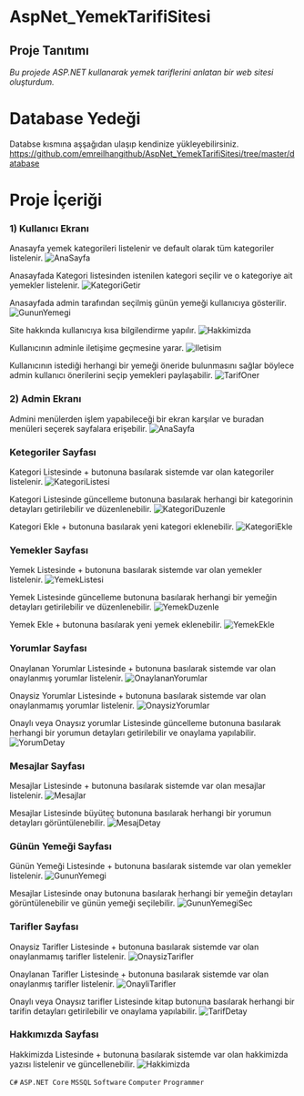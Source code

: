 # AspNet_YemekTarifiSitesi

## Proje Tanıtımı 

*Bu projede ASP.NET kullanarak yemek tariflerini anlatan bir web sitesi oluşturdum.*

# Database Yedeği #
Databse kısmına aşşağıdan ulaşıp kendinize yükleyebilirsiniz. https://github.com/emreilhangithub/AspNet_YemekTarifiSitesi/tree/master/database

# Proje İçeriği #

### 1) Kullanıcı Ekranı

Anasayfa yemek kategorileri listelenir ve default olarak tüm kategoriler listelenir.
![AnaSayfa](https://github.com/emreilhangithub/AspNet_YemekTarifiSitesi/blob/master/images/Kullanici/AnaSayfa.png)

Anasayfada Kategori listesinden istenilen kategori seçilir ve o kategoriye ait yemekler listelenir.
![KategoriGetir](https://github.com/emreilhangithub/AspNet_YemekTarifiSitesi/blob/master/images/Kullanici/KategoriGetir.png)

Anasayfada admin tarafından seçilmiş günün yemeği kullanıcıya gösterilir.
![GununYemegi](https://github.com/emreilhangithub/AspNet_YemekTarifiSitesi/blob/master/images/Kullanici/GununYemegi.png)

Site hakkında kullanıcıya kısa bilgilendirme yapılır.
![Hakkimizda](https://github.com/emreilhangithub/AspNet_YemekTarifiSitesi/blob/master/images/Kullanici/Hakkimizda.png)

Kullanıcının adminle iletişime geçmesine yarar.
![Iletisim](https://github.com/emreilhangithub/AspNet_YemekTarifiSitesi/blob/master/images/Kullanici/Iletisim.png)

Kullanıcının istediği herhangi bir yemeği öneride bulunmasını sağlar böylece admin kullanıcı önerilerini seçip yemekleri paylaşabilir.
![TarifOner](https://github.com/emreilhangithub/AspNet_YemekTarifiSitesi/blob/master/images/Kullanici/TarifOner.png)

### 2) Admin Ekranı

Admini menülerden işlem yapabileceği bir ekran karşılar ve buradan menüleri seçerek sayfalara erişebilir.
![AnaSayfa](https://github.com/emreilhangithub/AspNet_YemekTarifiSitesi/blob/master/images/Admin/AnaSayfa.png)

### Ketegoriler Sayfası
Kategori Listesinde + butonuna basılarak sistemde var olan kategoriler listelenir. 
![KategoriListesi](https://github.com/emreilhangithub/AspNet_YemekTarifiSitesi/blob/master/images/Admin/KategoriListesi.png)

Kategori Listesinde güncelleme butonuna basılarak herhangi bir kategorinin detayları getirilebilir ve düzenlenebilir.
![KategoriDuzenle](https://github.com/emreilhangithub/AspNet_YemekTarifiSitesi/blob/master/images/Admin/KategoriDuzenle.png)

Kategori Ekle + butonuna basılarak yeni kategori eklenebilir.
![KategoriEkle](https://github.com/emreilhangithub/AspNet_YemekTarifiSitesi/blob/master/images/Admin/KategoriEkle.png)

### Yemekler Sayfası
Yemek Listesinde + butonuna basılarak sistemde var olan yemekler listelenir. 
![YemekListesi](https://github.com/emreilhangithub/AspNet_YemekTarifiSitesi/blob/master/images/Admin/YemekListesi.png)

Yemek Listesinde güncelleme butonuna basılarak herhangi bir yemeğin detayları getirilebilir ve düzenlenebilir.
![YemekDuzenle](https://github.com/emreilhangithub/AspNet_YemekTarifiSitesi/blob/master/images/Admin/YemekDuzenle.png)

Yemek Ekle + butonuna basılarak yeni yemek eklenebilir.
![YemekEkle](https://github.com/emreilhangithub/AspNet_YemekTarifiSitesi/blob/master/images/Admin/YemekEkle.png)

### Yorumlar Sayfası
Onaylanan Yorumlar Listesinde + butonuna basılarak sistemde var olan onaylanmış yorumlar listelenir. 
![OnaylananYorumlar](https://github.com/emreilhangithub/AspNet_YemekTarifiSitesi/blob/master/images/Admin/OnaylananYorumlar.png)

Onaysiz Yorumlar Listesinde + butonuna basılarak sistemde var olan onaylanmamış yorumlar listelenir. 
![OnaysizYorumlar](https://github.com/emreilhangithub/AspNet_YemekTarifiSitesi/blob/master/images/Admin/OnaysizYorumlar.png)

Onaylı veya Onaysız yorumlar Listesinde güncelleme butonuna basılarak herhangi bir yorumun detayları getirilebilir ve onaylama yapılabilir.
![YorumDetay](https://github.com/emreilhangithub/AspNet_YemekTarifiSitesi/blob/master/images/Admin/YorumDetay.png)

### Mesajlar Sayfası
Mesajlar Listesinde + butonuna basılarak sistemde var olan mesajlar listelenir. 
![Mesajlar](https://github.com/emreilhangithub/AspNet_YemekTarifiSitesi/blob/master/images/Admin/Mesajlar.png)

Mesajlar Listesinde büyüteç butonuna basılarak herhangi bir yorumun detayları görüntülenebilir.
![MesajDetay](https://github.com/emreilhangithub/AspNet_YemekTarifiSitesi/blob/master/images/Admin/MesajDetay.png)

### Günün Yemeği Sayfası
Günün Yemeği Listesinde + butonuna basılarak sistemde var olan yemekler listelenir. 
![GununYemegi](https://github.com/emreilhangithub/AspNet_YemekTarifiSitesi/blob/master/images/Admin/GununYemegi.png)

Mesajlar Listesinde onay butonuna basılarak herhangi bir yemeğin detayları görüntülenebilir ve günün yemeği seçilebilir.
![GununYemegiSec](https://github.com/emreilhangithub/AspNet_YemekTarifiSitesi/blob/master/images/Admin/GununYemegiSec.png)

### Tarifler Sayfası
Onaysiz Tarifler Listesinde + butonuna basılarak sistemde var olan onaylanmamış tarifler listelenir. 
![OnaysizTarifler](https://github.com/emreilhangithub/AspNet_YemekTarifiSitesi/blob/master/images/Admin/OnaysizTarifler.png)

Onaylanan Tarifler Listesinde + butonuna basılarak sistemde var olan onaylanmış tarifler listelenir. 
![OnayliTarifler](https://github.com/emreilhangithub/AspNet_YemekTarifiSitesi/blob/master/images/Admin/OnayliTarifler.png)

Onaylı veya Onaysız tarifler Listesinde kitap butonuna basılarak herhangi bir tarifin detayları getirilebilir ve onaylama yapılabilir.
![TarifDetay](https://github.com/emreilhangithub/AspNet_YemekTarifiSitesi/blob/master/images/Admin/TarifDetay.png)
	
### Hakkımızda Sayfası
Hakkimizda Listesinde + butonuna basılarak sistemde var olan hakkimizda yazısı listelenir ve güncellenebilir.
![Hakkimizda](https://github.com/emreilhangithub/AspNet_YemekTarifiSitesi/blob/master/images/Admin/Hakkimizda.png)

	
```C#``` ```ASP.NET Core``` ```MSSQL``` ```Software``` ```Computer``` ```Programmer```